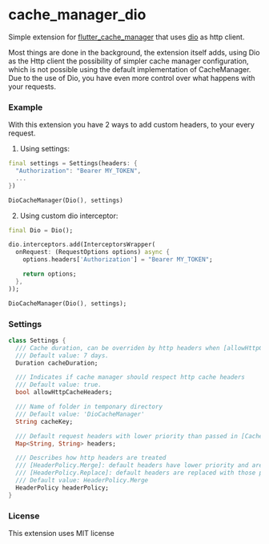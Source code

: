 # cache_manager_dio
Simple extension for [flutter_cache_manager](https://pub.dev/packages/flutter_cache_manager) that uses [dio](https://pub.dev/packages/dio) as http client.

Most things are done in the background, the extension itself adds, using Dio as the Http client the possibility of simpler cache manager configuration, which is not possible using the default implementation of CacheManager.
Due to the use of Dio, you have even more control over what happens with your requests.

### Example

With this extension you have 2 ways to add custom headers, to your every request.

1. Using settings:
```Dart
final settings = Settings(headers: {
  "Authorization": "Bearer MY_TOKEN",
  ...
})

DioCacheManager(Dio(), settings)
```

2. Using custom dio interceptor:
```Dart
final Dio = Dio();

dio.interceptors.add(InterceptorsWrapper(
  onRequest: (RequestOptions options) async {
    options.headers['Authorization'] = "Bearer MY_TOKEN";

    return options;
  },
));

DioCacheManager(Dio(), settings);
```

### Settings

```dart
class Settings {
  /// Cache duration, can be overriden by http headers when [allowHttpCacheHeaders] is true
  /// Default value: 7 days.
  Duration cacheDuration;

  /// Indicates if cache manager should respect http cache headers
  /// Default value: true.
  bool allowHttpCacheHeaders;

  /// Name of folder in temponary directory
  /// Default value: 'DioCacheManager'
  String cacheKey;

  /// Default request headers with lower priority than passed in [CacheManager] function
  Map<String, String> headers;

  /// Describes how http headers are treated
  /// [HeaderPolicy.Merge]: default headers have lower priority and are merged with those passed in [CacheManager] function
  /// [HeaderPolicy.Replace]: default headers are replaced with those passsed in [CacheManager] function
  /// Default value: HeaderPolicy.Merge
  HeaderPolicy headerPolicy;
}
```

### License

This extension uses MIT license
